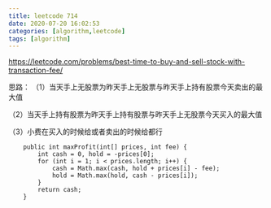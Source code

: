 ```yaml
---
title: leetcode 714
date: 2020-07-20 16:02:53
categories: [algorithm,leetcode]
tags: [algorithm]
---
```

https://leetcode.com/problems/best-time-to-buy-and-sell-stock-with-transaction-fee/

思路：
（1）当天手上无股票为昨天手上无股票与昨天手上持有股票今天卖出的最大值

（2）当天手上持有股票为昨天手上持有股票与昨天手上无股票今天买入的最大值

（3）小费在买入的时候给或者卖出的时候给都行
```
    public int maxProfit(int[] prices, int fee) {
        int cash = 0, hold = -prices[0];
        for (int i = 1; i < prices.length; i++) {
            cash = Math.max(cash, hold + prices[i] - fee);
            hold = Math.max(hold, cash - prices[i]);
        }
        return cash;
    }
```
